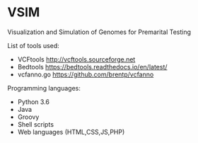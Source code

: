 # VSIM

Visualization and Simulation of Genomes for Premarital Testing

List of tools used:

- VCFtools http://vcftools.sourceforge.net
- Bedtools https://bedtools.readthedocs.io/en/latest/
- vcfanno.go https://github.com/brentp/vcfanno

Programming languages:
- Python 3.6
- Java
- Groovy
- Shell scripts
- Web languages (HTML,CSS,JS,PHP)
